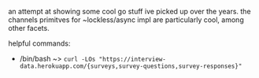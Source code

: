 an attempt at showing some cool go stuff ive picked up over the years. the channels primitves for ~lockless/async impl are particularly cool, among other facets.


helpful commands:
- /bin/bash ~> `curl -LOs "https://interview-data.herokuapp.com/{surveys,survey-questions,survey-responses}"`